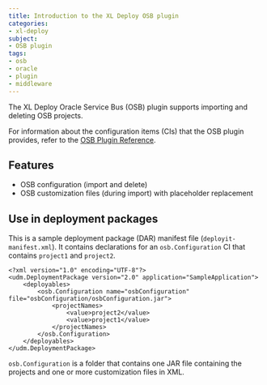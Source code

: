 ```yaml
---
title: Introduction to the XL Deploy OSB plugin
categories:
- xl-deploy
subject:
- OSB plugin
tags:
- osb
- oracle
- plugin
- middleware
---
```


The XL Deploy Oracle Service Bus (OSB) plugin supports importing and deleting OSB projects.

For information about the configuration items (CIs) that the OSB plugin provides, refer to the [OSB Plugin Reference](/xl-deploy/latest/osbPluginManual.html).

## Features

* OSB configuration (import and delete)
* OSB customization files (during import) with placeholder replacement

## Use in deployment packages

This is a sample deployment package (DAR) manifest file (`deployit-manifest.xml`). It contains declarations for an `osb.Configuration` CI that contains `project1` and `project2`.

    <?xml version="1.0" encoding="UTF-8"?>
    <udm.DeploymentPackage version="2.0" application="SampleApplication">
        <deployables>
            <osb.Configuration name="osbConfiguration" file="osbConfiguration/osbConfiguration.jar">
                <projectNames>
                    <value>project2</value>
                    <value>project1</value>
                </projectNames>
            </osb.Configuration>
        </deployables>
    </udm.DeploymentPackage>

`osb.Configuration` is a folder that contains one JAR file containing the projects and one or more customization files in XML.
